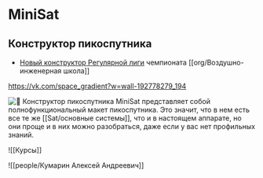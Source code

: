 # MiniSat
## Конструктор пикоспутника

- [Новый конструктор Регулярной лиги](https://www.youtube.com/watch?v=ub9BTvc3hGM) чемпионата [[org/Воздушно-инженерная школа]]

https://vk.com/space_gradient?w=wall-192778279_194

![🎁](https://vk.com/emoji/e/f09f8e81.png) Конструктор пикоспутника MiniSat представляет собой полнофункциональный макет пикоспутника. Это значит, что в нем есть все те же [[Sat/основные системы]], что и в настоящем аппарате, но они проще и в них можно разобраться, даже если у вас нет профильных знаний.  
  
![[Курсы]]

![[people/Кумарин Алексей Андреевич]]
